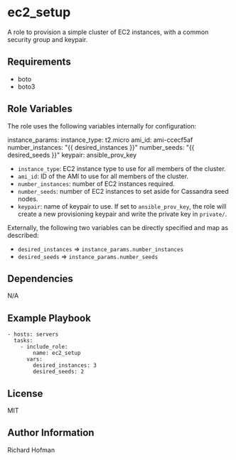 ec2_setup
=========

A role to provision a simple cluster of EC2 instances, with a common security group and keypair.

Requirements
------------

* boto
* boto3

Role Variables
--------------
The role uses the following variables internally for configuration:

  instance_params:
    instance_type: t2.micro
    ami_id: ami-ccecf5af
    number_instances: "{{ desired_instances }}"
    number_seeds: "{{ desired_seeds }}"
    keypair: ansible_prov_key

* `instance_type`: EC2 instance type to use for all members of the cluster.
* `ami_id`: ID of the AMI to use for all members of the cluster.
* `number_instances`: number of EC2 instances required.
* `number_seeds`: number of EC2 instances to set aside for Cassandra seed nodes.
* `keypair`: name of keypair to use. If set to `ansible_prov_key`, the role will create a new provisioning keypair and write the private key in `private/`.

Externally, the following two variables can be directly specified and map as described:

* `desired_instances` => `instance_params.number_instances`
* `desired_seeds` => `instance_params.number_seeds`

Dependencies
------------
N/A

Example Playbook
----------------

    - hosts: servers
      tasks:
        - include_role:
            name: ec2_setup
          vars:
            desired_instances: 3
            desired_seeds: 2

License
-------

MIT

Author Information
------------------

Richard Hofman